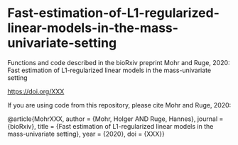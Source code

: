 # Fast-estimation-of-L1-regularized-linear-models-in-the-mass-univariate-setting

Functions and code described in the bioRxiv preprint Mohr and Ruge, 2020: Fast estimation of L1-regularized linear models in the mass-univariate setting

https://doi.org/XXX

If you are using code from this repository, please cite Mohr and Ruge, 2020:

@article{MohrXXX, author = {Mohr, Holger AND Ruge, Hannes}, journal = {bioRxiv}, title = {Fast estimation of L1-regularized linear models in the mass-univariate setting}, year = {2020}, doi = {XXX}}
